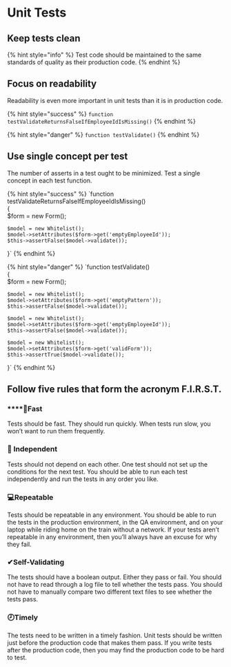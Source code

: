 # Unit Tests

## Keep tests clean

{% hint style="info" %}
Test code should be maintained to the same standards of quality as their production code.
{% endhint %}

## Focus on readability

Readability is even more important in unit tests than it is in production code.

{% hint style="success" %}
`function testValidateReturnsFalseIfEmployeeIdIsMissing()`
{% endhint %}

{% hint style="danger" %}
`function testValidate()`
{% endhint %}

## Use single concept per test

The number of asserts in a test ought to be minimized. Test a single concept in each test function.

{% hint style="success" %}
`function testValidateReturnsFalseIfEmployeeIdIsMissing()  
{  
    $form = new Form();  
  
    $model = new Whitelist();  
    $model->setAttributes($form->get('emptyEmployeeId'));  
    $this->assertFalse($model->validate());  
}`
{% endhint %}

{% hint style="danger" %}
`function testValidate()   
{   
    $form = new Form();  
  
    $model = new Whitelist();  
    $model->setAttributes($form->get('emptyPattern'));  
    $this->assertFalse($model->validate());  
  
    $model = new Whitelist();  
    $model->setAttributes($form->get('emptyEmployeeId'));  
    $this->assertFalse($model->validate());  
  
    $model = new Whitelist();  
    $model->setAttributes($form->get('validForm'));  
    $this->assertTrue($model->validate());  
}`
{% endhint %}

## Follow five rules that form the acronym F.I.R.S.T.

### \*\*\*\*🏁**Fast**

Tests should be fast. They should run quickly. When tests run slow, you won’t want to run them frequently.

### 👤 Independent 

Tests should not depend on each other. One test should not set up the conditions for the next test. You should be able to run each test independently and run the tests in any order you like.

### 💻Repeatable 

Tests should be repeatable in any environment. You should be able to run the tests in the production environment, in the QA environment, and on your laptop while riding home on the train without a network. If your tests aren’t repeatable in any environment, then you’ll always have an excuse for why they fail.

### ✔Self-Validating 

The tests should have a boolean output. Either they pass or fail. You should not have to read through a log file to tell whether the tests pass. You should not have to manually compare two different text files to see whether the tests pass.

### 🕗Timely 

The tests need to be written in a timely fashion. Unit tests should be written just before the production code that makes them pass. If you write tests after the production code, then you may find the production code to be hard to test.

